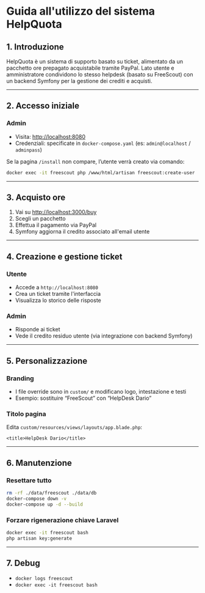 # Guida all'utilizzo del sistema HelpQuota

## 1. Introduzione

HelpQuota è un sistema di supporto basato su ticket, alimentato da un pacchetto ore prepagato acquistabile tramite PayPal. Lato utente e amministratore condividono lo stesso helpdesk (basato su FreeScout) con un backend Symfony per la gestione dei crediti e acquisti.

---

## 2. Accesso iniziale

### Admin
- Visita: [http://localhost:8080](http://localhost:8080)
- Credenziali: specificate in `docker-compose.yaml` (es: `admin@localhost` / `adminpass`)

Se la pagina `/install` non compare, l’utente verrà creato via comando:

```bash
docker exec -it freescout php /www/html/artisan freescout:create-user   --email=admin@localhost   --password=adminpass   --role=admin
```

---

## 3. Acquisto ore

1. Vai su [http://localhost:3000/buy](http://localhost:3000/buy)
2. Scegli un pacchetto
3. Effettua il pagamento via PayPal
4. Symfony aggiorna il credito associato all'email utente

---

## 4. Creazione e gestione ticket

### Utente
- Accede a `http://localhost:8080`
- Crea un ticket tramite l'interfaccia
- Visualizza lo storico delle risposte

### Admin
- Risponde ai ticket
- Vede il credito residuo utente (via integrazione con backend Symfony)

---

## 5. Personalizzazione

### Branding
- I file override sono in `custom/` e modificano logo, intestazione e testi
- Esempio: sostituire “FreeScout” con “HelpDesk Dario”

### Titolo pagina
Edita `custom/resources/views/layouts/app.blade.php`:
```blade
<title>HelpDesk Dario</title>
```

---

## 6. Manutenzione

### Resettare tutto
```bash
rm -rf ./data/freescout ./data/db
docker-compose down -v
docker-compose up -d --build
```

### Forzare rigenerazione chiave Laravel
```bash
docker exec -it freescout bash
php artisan key:generate
```

---

## 7. Debug

- `docker logs freescout`
- `docker exec -it freescout bash`
